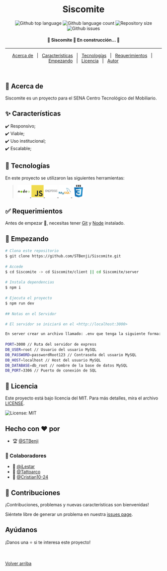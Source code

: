 <div align="center" id="top">

&#xa0;

</div>

<h1 align="center">Siscomite</h1>

<p align="center">
  <img alt="Github top language" src="https://img.shields.io/github/languages/top/STBenji/Siscomite?color=56BEB8">
  <img alt="Github language count" src="https://img.shields.io/github/languages/count/STBenji/Siscomite?color=56BEB8">
  <img alt="Repository size" src="https://img.shields.io/github/repo-size/STBenji/Siscomite?color=56BEB8">
  <img alt="Github issues" src="https://img.shields.io/github/issues/STBenji/Siscomite?color=56BEB8" />
</p>

<h4 align="center">
	🚧  Siscomite 🚀 En construcción...  🚧
</h4>

<hr>

<p align="center">
  <a href="#-acerca-de">Acerca de</a> &#xa0; | &#xa0;
  <a href="#-características">Características</a> &#xa0; | &#xa0;
  <a href="#-tecnologías">Tecnologías</a> &#xa0; | &#xa0;
  <a href="#-requerimientos">Requerimientos</a> &#xa0; | &#xa0;
  <a href="#-empezando">Empezando</a> &#xa0; | &#xa0;
  <a href="#-licencia">Licencia</a> &#xa0; | &#xa0;
  <a href="https://github.com/STBenji" target="_blank">Autor</a>
</p>

<br>

## 🎯 Acerca de

Siscomite es un proyecto para el SENA Centro Tecnológico del Mobiliario.

## ✨ Características

✔️ Responsivo;\
✔️ Viable;\
✔️ Uso institucional;\
✔️ Escalable;

## 🚀 Tecnologías

En este proyecto se utilizaron las siguientes herramientas:

> <a href="https://nodejs.org" target="_blank" rel="noreferrer"> <img src="https://raw.githubusercontent.com/devicons/devicon/master/icons/nodejs/nodejs-original-wordmark.svg" alt="nodejs" width="40" height="40"/> </a> <a href="https://developer.mozilla.org/en-US/docs/Web/JavaScript" target="_blank" rel="noreferrer"> <img src="https://raw.githubusercontent.com/devicons/devicon/master/icons/javascript/javascript-original.svg" alt="javascript" width="40" height="40"/> </a> <a href="https://expressjs.com" target="_blank" rel="noreferrer"> <img src="https://raw.githubusercontent.com/devicons/devicon/master/icons/express/express-original-wordmark.svg" alt="express" width="40" height="40"/> </a> <a href="https://www.mysql.com/" target="_blank" rel="noreferrer"> <img src="https://raw.githubusercontent.com/devicons/devicon/master/icons/mysql/mysql-original-wordmark.svg" alt="mysql" width="40" height="40"/> </a> <a href="https://www.w3schools.com/css/" target="_blank" rel="noreferrer"> <img src="https://raw.githubusercontent.com/devicons/devicon/master/icons/css3/css3-original-wordmark.svg" alt="css3" width="40" height="40"/> </a>

## ✅ Requerimientos

Antes de empezar 🏁, necesitas tener [Git](https://git-scm.com) y [Node](https://nodejs.org/en/) instalado.

## 🏁 Empezando

```bash
# Clona este repositorio
$ git clone https://github.com/STBenji/Siscomite.git

# Accede
$ cd Siscomite -> cd Siscomite/client || cd Siscomite/server

# Instala dependencias
$ npm i

# Ejecuta el proyecto
$ npm run dev

## Notas en el Servidor

# El servidor se iniciará en el <http://localhost:3000>
```

```sh
En server crear un archivo llamado: .env que tenga la siguiente forma:

PORT=3000 // Ruta del servidor de express
DB_USER=root // Usuario del usuario MySQL
DB_PASSWORD=passwordRoot123 // Contraseña del usuario MySQL
DB_HOST=localhost // Host del usuario MySQL
DB_DATABASE=db_root // nombre de la base de datos MySQL
DB_PORT=3306 // Puerto de conexión de SQL
```

## 📃 Licencia

Este proyecto está bajo licencia del MIT. Para más detalles, mira el archivo [LICENSE](https://github.com/STBenji/Siscomite/blob/master/LICENSE.md).

![License: MIT](https://img.shields.io/badge/License-MIT-yellow.svg)

## Hecho con ❤️ por

- 🏆 [@STBenji](https://github.com/STBenjo)

### 🏅 Colaboradores

- 👤 [@iLestar](https://github.com/iLestar)
- 👤 [@Tattoarco](https://github.com/Tattoarco)
- 👤 [@Cristian10-24](https://github.com/Cristian10-24)

## 🤝 Contribuciones

¡Contribuciones, problemas y nuevas características son bienvenidas!

Siéntete libre de generar un problema en nuestra [issues page](https://github.com/STBenji/Siscomite/issues).

## Ayúdanos

¡Danos una ⭐️ si te interesa este proyecto!

&#xa0;

<a href="#top">Volver arriba</a>
